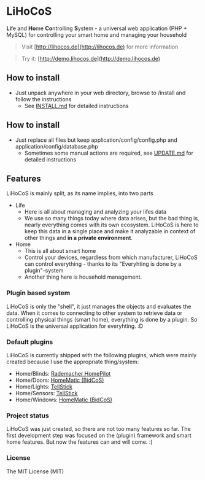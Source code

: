 LiHoCoS
=======

**Li**fe and **Ho**me **Co**ntrolling **S**ystem - a universal web application (PHP + MySQL) for controlling your smart home and managing your household

> Visit [http://lihocos.de](http://lihocos.de) for more information

> Try it: [http://demo.lihocos.de](http://demo.lihocos.de)

## How to install
* Just unpack anywhere in your web directory, browse to /install and follow the instructions
    * See [INSTALL.md](INSTALL.md) for detailed instructions

## How to install
* Just replace all files but keep application/config/config.php and application/config/database.php
    * Sometimes some manual actions are required, see [UPDATE.md](UPDATE.md) for detailed instructions

## Features
LiHoCoS is mainly split, as its name implies, into two parts
* Life
  * Here is all about managing and analyzing your lifes data
  * We use so many things today where data arises, but the bad thing is, nearly everything comes with its own ecosystem.
LiHoCoS is here to keep this data in a single place and make it analyzable in context of other things and **in a private environment**.
* Home
  * This is all about smart home
  * Control your devices, regardless from which manufacturer, LiHoCoS can control everything - thanks to its "Everyhting is done by a plugin"-system
  * Another thing here is household management.

### Plugin based system
LiHoCoS is only the "shell", it just manages the objects and evaluates the data.
When it comes to connecting to other system to retrieve data or controlling physical things (smart home), everything is done by a plugin.
So LiHoCoS is the universal application for everyhting. :D

### Default plugins
LiHoCoS is currently shipped with the following plugins, which were mainly created because I use the appropriate  thing/system:
* Home/Blinds: [Rademacher HomePilot](http://homepilot.rademacher.de/)
* Home/Doors: [HomeMatic (BidCoS)](http://www.homematic.com/)
* Home/Lights: [TellStick](http://www.telldus.se/products/tellstick)
* Home/Sensors: [TellStick](http://www.telldus.se/products/tellstick)
* Home/Windows: [HomeMatic (BidCoS)](http://www.homematic.com/)

### Project status
LiHoCoS was just created, so there are not too many features so far.
The first development step was focused on the (plugin) framework and smart home features.
But now the features can and will come. :)

### License
The MIT License (MIT)
